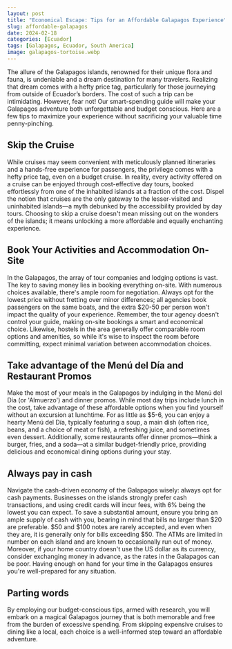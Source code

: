 ```yaml
---
layout: post
title: "Economical Escape: Tips for an Affordable Galapagos Experience"
slug: affordable-galapagos
date: 2024-02-18
categories: [Ecuador]
tags: [Galapagos, Ecuador, South America]
image: galapagos-tortoise.webp
---
```


The allure of the Galapagos islands, renowned for their unique flora and fauna, is undeniable and a dream destination for many travelers.
Realizing that dream comes with a hefty price tag, particularly for those journeying from outside of Ecuador’s borders.
The cost of such a trip can be intimidating.
However, fear not!
Our smart-spending guide will make your Galapagos adventure both unforgettable and budget conscious.
Here are a few tips to maximize your experience without sacrificing your valuable time penny-pinching.

## Skip the Cruise
While cruises may seem convenient with meticulously planned itineraries and a hands-free experience for passengers, the privilege comes with a hefty price tag, even on a budget cruise.
In reality, every activity offered on a cruise can be enjoyed through cost-effective day tours, booked effortlessly from one of the inhabited islands at a fraction of the cost.
Dispel the notion that cruises are the only gateway to the lesser-visited and uninhabited islands—a myth debunked by the accessibility provided by day tours.
Choosing to skip a cruise doesn't mean missing out on the wonders of the islands; it means unlocking a more affordable and equally enchanting experience.

## Book Your Activities and Accommodation On-Site
In the Galapagos, the array of tour companies and lodging options is vast.
The key to saving money lies in booking everything on-site.
With numerous choices available, there's ample room for negotiation.
Always opt for the lowest price without fretting over minor differences; all agencies book passengers on the same boats, and the extra $20-50 per person won't impact the quality of your experience.
Remember, the tour agency doesn't control your guide, making on-site bookings a smart and economical choice.
Likewise, hostels in the area generally offer comparable room options and amenities, so while it's wise to inspect the room before committing, expect minimal variation between accommodation choices.

## Take advantage of the Menú del Día and Restaurant Promos
Make the most of your meals in the Galapagos by indulging in the Menú del Día (or 'Almuerzo') and dinner promos.
While most day trips include lunch in the cost, take advantage of these affordable options when you find yourself without an excursion at lunchtime.
For as little as $5-6, you can enjoy a hearty Menú del Día, typically featuring a soup, a main dish (often rice, beans, and a choice of meat or fish), a refreshing juice, and sometimes even dessert. Additionally, some restaurants offer dinner promos—think a burger, fries, and a soda—at a similar budget-friendly price, providing delicious and economical dining options during your stay.

## Always pay in cash
Navigate the cash-driven economy of the Galapagos wisely: always opt for cash payments.
Businesses on the islands strongly prefer cash transactions, and using credit cards will incur fees, with 6% being the lowest you can expect.
To save a substantial amount, ensure you bring an ample supply of cash with you, bearing in mind that bills no larger than $20 are preferable.
$50 and $100 notes are rarely accepted, and even when they are, it is generally only for bills exceeding $50.
The ATMs are limited in number on each island and are known to occasionally run out of money.
Moreover, if your home country doesn't use the US dollar as its currency, consider exchanging money in advance, as the rates in the Galapagos can be poor.
Having enough on hand for your time in the Galapagos ensures you're well-prepared for any situation.

## Parting words
By employing our budget-conscious tips, armed with research, you will embark on a magical Galapagos journey that is both memorable and free from the burden of excessive spending.
From skipping expensive cruises to dining like a local, each choice is a well-informed step toward an affordable adventure.
